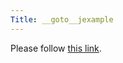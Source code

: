 ```yaml
---
Title: __goto__jexample
---
```


<head><meta http-equiv="refresh" content="1; url=/research/jexample" /></head><body><p>Please follow <a href="/research/jexample">this link</a>.</p></body>
